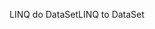 <span data-ttu-id="52cae-101">LINQ do DataSet</span><span class="sxs-lookup"><span data-stu-id="52cae-101">LINQ to DataSet</span></span>